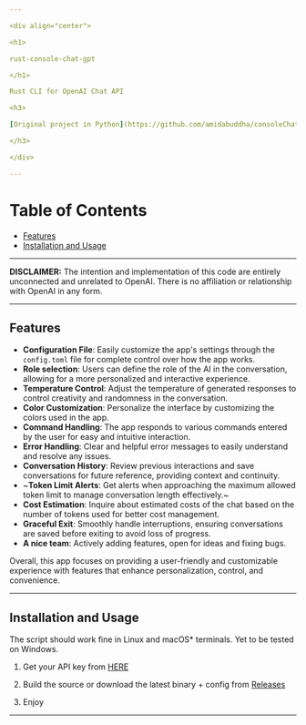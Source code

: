 ```yaml
---

<div align="center">

<h1>

rust-console-chat-gpt

</h1>

Rust CLI for OpenAI Chat API

<h3>

[Original project in Python](https://github.com/amidabuddha/consoleChatGPT)

</h3>

</div>

---
```


# Table of Contents

- [Features](#features)
- [Installation and Usage](#installation-and-usage)

---

**DISCLAIMER:**
The intention and implementation of this code are entirely unconnected and unrelated to OpenAI. There is no affiliation or relationship with OpenAI in any form.

---

## Features

- **Configuration File**: Easily customize the app's settings through the `config.toml` file for complete control over how the app works.
- **Role selection**: Users can define the role of the AI in the conversation, allowing for a more personalized and interactive experience.
- **Temperature Control**: Adjust the temperature of generated responses to control creativity and randomness in the conversation.
- **Color Customization**: Personalize the interface by customizing the colors used in the app.
- **Command Handling**: The app responds to various commands entered by the user for easy and intuitive interaction.
- **Error Handling**: Clear and helpful error messages to easily understand and resolve any issues.
- **Conversation History**: Review previous interactions and save conversations for future reference, providing context and continuity.
- ~**Token Limit Alerts**: Get alerts when approaching the maximum allowed token limit to manage conversation length effectively.~
- **Cost Estimation**: Inquire about estimated costs of the chat based on the number of tokens used for better cost management.
- **Graceful Exit**: Smoothly handle interruptions, ensuring conversations are saved before exiting to avoid loss of progress.
- **A nice team**: Actively adding features, open for ideas and fixing bugs.

Overall, this app focuses on providing a user-friendly and customizable experience with features that enhance personalization, control, and convenience.

---

## Installation and Usage

The script should work fine in Linux and macOS* terminals. Yet to be tested on Windows.

1. Get your API key from [HERE](https://platform.openai.com/account/api-keys)

5. Build the source or download the latest binary + config from [Releases](https://github.com/amidabuddha/rust-console-chat-gpt/releases)

3. Enjoy

---
